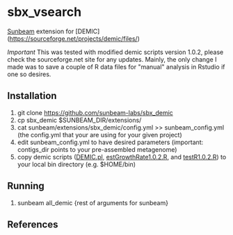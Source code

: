 # sbx_vsearch

[Sunbeam] extension for [DEMIC] (https://sourceforge.net/projects/demic/files/)

*Important* This was tested with modified demic scripts version 1.0.2, please check the sourceforge.net site for any updates. Mainly, the only change I made was to save a couple of R data files for "manual" analysis in Rstudio if one so desires. 

## Installation

1. git clone https://github.com/sunbeam-labs/sbx_demic
2. cp sbx_demic $SUNBEAM_DIR/extensions/
3. cat sunbeam/extensions/sbx_demic/config.yml >> sunbeam_config.yml (the config.yml that your are using for your given project)
4. edit sunbeam_config.yml to have desired parameters (important: contigs_dir points to your pre-assembled metagenome)
5. copy demic scripts ([DEMIC.pl](/demic_v1.0.2/DEMIC.pl), [estGrowthRate1.0.2.R](/demic_v1.0.2/estGrowthRate1.0.2.R), and [testR1.0.2.R](/demic_v1.0.2/testR1.0.2.R)) to your local bin directory (e.g. $HOME/bin)

## Running

1. sunbeam all_demic {rest of arguments for sunbeam}

## References

[Sunbeam]: https://github.com/sunbeam-labs/sunbeam
[DEMIC software]: https://sourceforge.net/projects/demic/files/
[DEMIC publication]: https://www.nature.com/articles/s41592-018-0182-0
[isolated Conda environment]: http://snakemake.readthedocs.io/en/stable/snakefiles/deployment.html#integrated-package-management
